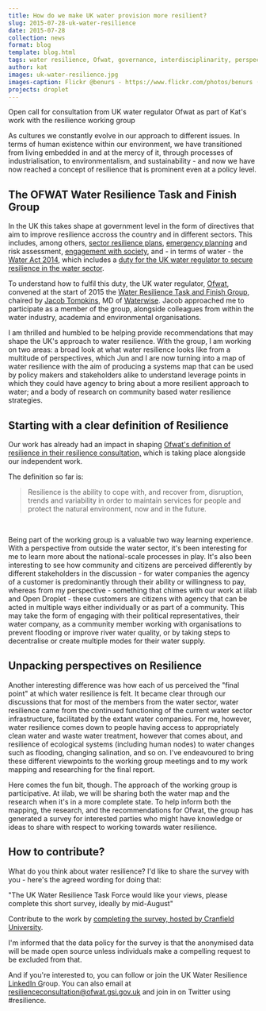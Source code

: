 ```yaml
---
title: How do we make UK water provision more resilient?
slug: 2015-07-28-uk-water-resilience
date: 2015-07-28
collection: news
format: blog
template: blog.html
tags: water resilience, Ofwat, governance, interdisciplinarity, perspectives, community, water, Open Droplet, policy 
author: kat
images: uk-water-resilience.jpg
images-caption: Flickr @benurs - https://www.flickr.com/photos/benurs (CC BY-SA 2.0)
projects: droplet
---
```


Open call for consultation from UK water regulator Ofwat as part of Kat's work with the resilience working group

<!--more-->

As cultures we constantly evolve in our approach to different issues. In terms of human existence within our environment, we have transitioned from living embedded in and at the mercy of it, through processes of industrialisation, to environmentalism, and sustainability - and now we have now reached a concept of resilience that is prominent even at a policy level. 

## The OFWAT Water Resilience Task and Finish Group

In the UK this takes shape at government level in the form of directives that aim to improve resilience accross the country and in different sectors. This includes, among others, [sector resilience plans](https://www.gov.uk/government/collections/sector-resilience-plans), [emergency planning](https://www.gov.uk/government/policies/emergency-planning) and risk assessment, [engagement with society](https://www.gov.uk/resilience-in-society-infrastructure-communities-and-businesses), and - in terms of water - the [Water Act 2014](http://www.legislation.gov.uk/ukpga/2014/21/contents/enacted), which includes a [duty for the UK water regulator to secure resilience in the water sector](http://www.legislation.gov.uk/ukpga/2014/21/part/1/chapter/3/crossheading/general-duties-of-the-water-services-regulation-authority/enacted). 

To understand how to fulfil this duty, the UK water regulator, [Ofwat](http://ofwat.gov.uk), convened at the start of 2015 the [Water Resilience Task and Finish Group](http://www.ofwat.gov.uk/regulating/tools/prs_web20150706resiliencetaskandfinish), chaired by [Jacob Tompkins](http://www.waterwise.org.uk/pages/jacob-tompkins.html), MD of [Waterwise](http://www.waterwise.org.uk). Jacob approached me to participate as a member of the group, alongside colleagues from within the water industry, academia and environmental organisations. 

I am thrilled and humbled to be helping provide recommendations that may shape the UK's approach to water resilience. With the group, I am working on two areas: a broad look at what water resilience looks like from a multitude of perspectives, which Jun and I are now turning into a map of water resilience with the aim of producing a systems map that can be used by policy makers and stakeholders alike to understand leverage points in which they could have agency to bring about a more resilient approach to water; and a body of research on community based water resilience strategies. 

## Starting with a clear definition of Resilience

Our work has already had an impact in shaping [Ofwat's definition of resilience in their resilience consultation,](http://www.ofwat.gov.uk/regulating/tools/pap_con20150708resilence.pdf?download=Download) which is taking place alongside our independent work. 

The definition so far is:

> Resilience is the ability to cope with, and recover from, disruption, trends and variability in order to maintain services for people and protect the natural environment, now and in the future.

<br>

Being part of the working group is a valuable two way learning experience. With a perspective from outside the water sector, it's been interesting for me to learn more about the national-scale processes in play. It's also been interesting to see how community and citizens are perceived differently by different stakeholders in the discussion - for water companies the agency of a customer is predominantly through their ability or willingness to pay, whereas from my perspective - something that chimes with our work at iilab and Open Droplet - these customers are citizens with agency that can be acted in multiple ways either individually or as part of a community.  This may take the form of engaging with their political representatives, their water company, as a community member working with organisations to prevent flooding or improve river water quality, or by taking steps to decentralise or create multiple modes for their water supply. 

## Unpacking perspectives on Resilience

Another interesting difference was how each of us perceived the "final point" at which water resilience is felt. It became clear through our discussions that for most of the members from the water sector, water resilience came from the continued functioning of the current water sector infrastructure, facilitated by the extant water companies. For me, however, water resilience comes down to people having access to appropriately clean water and waste water treatment, however that comes about, and resilience of ecological systems (including human nodes) to water changes such as flooding, changing salination, and so on. I've endeavoured to bring these different viewpoints to the working group meetings and to my work mapping and researching for the final report.

Here comes the fun bit, though. The approach of the working group is participative. At iilab, we will be sharing both the water map and the research when it's in a more complete state. To help inform both the mapping, the research, and the recommendations for Ofwat, the group has generated a survey for interested parties who might have knowledge or ideas to share with respect to working towards water resilience. 

## How to contribute?

What do you think about water resilience? I'd like to share the survey with you - here's the agreed wording for doing that:

"The UK Water Resilience Task Force would like your views, please complete this short survey, ideally by mid-August"

Contribute to the work by [completing the survey, hosted by Cranfield University](https://cranfielduniversity.eu.qualtrics.com/SE/?SID=SV_8BbfGUtYjIfeV6Z).

I'm informed that the data policy for the survey is that the anonymised data will be made open source unless individuals make a compelling request to be excluded from that. 

And if you're interested to, you can follow or join the UK Water Resilience [LinkedIn G](https://www.linkedin.com/groups/UK-Water-Resilience-8310265/about)roup. You can also email at [resilienceconsultation@ofwat.gsi.gov.uk](mailto:resilienceconsultation@ofwat.gsi.gov.uk) and join in on Twitter using #resilience.

